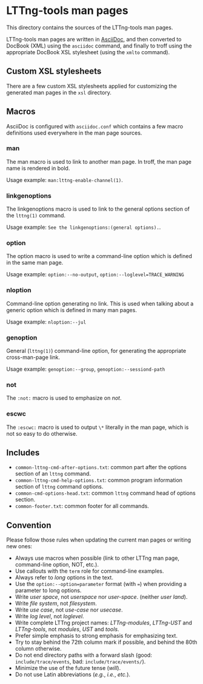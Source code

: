 LTTng-tools man pages
=====================

This directory contains the sources of the LTTng-tools man pages.

LTTng-tools man pages are written in
[AsciiDoc](http://www.methods.co.nz/asciidoc/), and then converted to
DocBook (XML) using the `asciidoc` command, and finally to troff using
the appropriate DocBook XSL stylesheet (using the `xmlto` command).


Custom XSL stylesheets
----------------------

There are a few custom XSL stylesheets applied for customizing the
generated man pages in the `xsl` directory.


Macros
------

AsciiDoc is configured with `asciidoc.conf` which contains a few
macro definitions used everywhere in the man page sources.


### man

The man macro is used to link to another man page. In troff, the man
page name is rendered in bold.

Usage example: `man:lttng-enable-channel(1)`.


### linkgenoptions

The linkgenoptions macro is used to link to the general options
section of the `lttng(1)` command.

Usage example: `See the linkgenoptions:(general options).`.


### option

The option macro is used to write a command-line option which is
defined in the same man page.

Usage example: `option:--no-output`, `option:--loglevel=TRACE_WARNING`


### nloption

Command-line option generating no link. This is used when talking
about a generic option which is defined in many man pages.

Usage example: `nloption:--jul`


### genoption

General (`lttng(1)`) command-line option, for generating the appropriate
cross-man-page link.

Usage example: `genoption:--group`, `genoption:--sessiond-path`


### not

The `:not:` macro is used to emphasize on _not_.


### escwc

The `:escwc:` macro is used to output `\*` literally in the man page,
which is not so easy to do otherwise.


Includes
--------

  * `common-lttng-cmd-after-options.txt`: common part after the options
    section of an `lttng` command.
  * `common-lttng-cmd-help-options.txt`: common program information
    section of `lttng` command options.
  * `common-cmd-options-head.txt`: common `lttng` command head of
    options section.
  * `common-footer.txt`: common footer for all commands.


Convention
----------

Please follow those rules when updating the current man pages or
writing new ones:

  * Always use macros when possible (link to other LTTng man page,
    command-line option, NOT, etc.).
  * Use callouts with the `term` role for command-line examples.
  * Always refer to _long_ options in the text.
  * Use the `option:--option=parameter` format (with `=`) when providing
    a parameter to long options.
  * Write _user space_, not _userspace_ nor _user-space_.
    (neither _user land_).
  * Write _file system_, not _filesystem_.
  * Write _use case_, not _use-case_ nor _usecase_.
  * Write _log level_, not _loglevel_.
  * Write complete LTTng project names: _LTTng-modules_, _LTTng-UST_ and
    _LTTng-tools_, not _modules_, _UST_ and _tools_.
  * Prefer simple emphasis to strong emphasis for emphasizing text.
  * Try to stay behind the 72th column mark if possible, and behind
    the 80th column otherwise.
  * Do not end directory paths with a forward slash
    (good: `include/trace/events`, bad: `include/trace/events/`).
  * Minimize the use of the future tense (_will_).
  * Do not use Latin abbreviations (_e.g._, _i.e._, _etc._).
